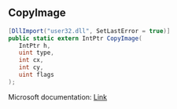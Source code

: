 ## CopyImage

```csharp
[DllImport("user32.dll", SetLastError = true)]
public static extern IntPtr CopyImage(
   IntPtr h,
   uint type,
   int cx,
   int cy,
   uint flags
);
```

Microsoft documentation: [Link](https://docs.microsoft.com/en-us/windows/win32/api/winuser/nf-winuser-copyimage)
